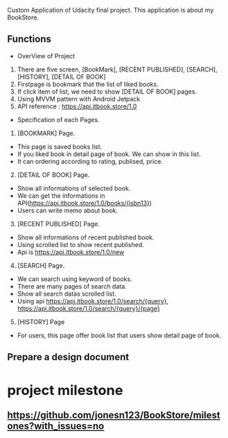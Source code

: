 Custom Application of Udacity final project.
This application is about my BookStore.

<h2> Functions </h2>
<div>

- OverView of Project

1. There are five screen, [BookMark], [RECENT PUBLISHED], [SEARCH], [HISTORY], [DETAIL OF BOOK]
2. Firstpage is bookmark that the list of liked books.
3. If click item of list, we need to show [DETAIL OF BOOK] pages.
4. Using MVVM pattern with Android Jetpack
5. API reference : https://api.itbook.store/1.0

- Specification of each Pages.

1. [BOOKMARK] Page.

- This page is saved books list.
- If you liked book in detail page of book. We can show in this list.
- It can ordering according to rating, publised, price.

2. [DETAIL OF BOOK] Page.

- Show all informations of selected book.
- We can get the informations in API(https://api.itbook.store/1.0/books/{isbn13})
- Users can write memo about book. 

3. [RECENT PUBLISHED] Page.

- Show all informations of recent published book.
- Using scrolled list to show recent published.
- Api is https://api.itbook.store/1.0/new

4. [SEARCH] Page.

- We can search using keyword of books.
- There are many pages of search data.
- Show all search datas scrolled list.
- Using api https://api.itbook.store/1.0/search/{query}, https://api.itbook.store/1.0/search/{query}/{page}

5. [HISTORY] Page

- For users, this page offer book list that users show detail page of book.


<h2> Prepare a design document <h2>
<div>




<h2> project milestone </h2>
<div>

https://github.com/jonesn123/BookStore/milestones?with_issues=no
